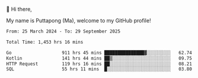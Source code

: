 👋 Hi there,

My name is Puttapong (Ma), welcome to my GitHub profile!

<!--START_SECTION:waka-->

```txt
From: 25 March 2024 - To: 29 September 2025

Total Time: 1,453 hrs 16 mins

Go                   911 hrs 45 mins ███████████████▓░░░░░░░░░   62.74 %
Kotlin               141 hrs 44 mins ██▒░░░░░░░░░░░░░░░░░░░░░░   09.75 %
HTTP Request         119 hrs 16 mins ██░░░░░░░░░░░░░░░░░░░░░░░   08.21 %
SQL                  55 hrs 11 mins  █░░░░░░░░░░░░░░░░░░░░░░░░   03.80 %
```

<!--END_SECTION:waka-->
